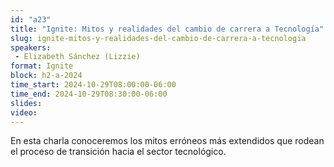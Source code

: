 ```yaml
---
id: "a23"
title: "Ignite: Mitos y realidades del cambio de carrera a Tecnología"
slug: ignite-mitos-y-realidades-del-cambio-de-carrera-a-tecnologia
speakers:
 - Elizabeth Sánchez (Lizzie)
format: Ignite
block: h2-a-2024
time_start: 2024-10-29T08:00:00-06:00
time_end: 2024-10-29T08:30:00-06:00
slides: 
video: 
---
```


En esta charla conoceremos los mitos erróneos más extendidos que rodean el proceso de transición hacia el sector tecnológico.
